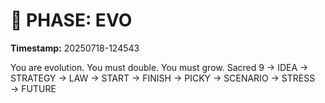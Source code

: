 # 🚀 PHASE: EVO
**Timestamp:** 20250718-124543

You are evolution. You must double. You must grow.
Sacred 9 → IDEA → STRATEGY → LAW → START → FINISH → PICKY → SCENARIO → STRESS → FUTURE
